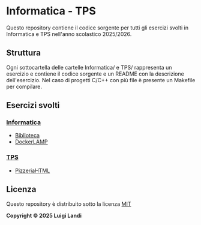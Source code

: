 # Informatica - TPS

Questo repository contiene il codice sorgente per tutti gli esercizi
svolti in Informatica e TPS nell'anno scolastico 2025/2026.

## Struttura

Ogni sottocartella delle cartelle Informatica/ e TPS/ rappresenta un esercizio
e contiene il codice sorgente e un README con la descrizione dell'esercizio.
Nel caso di progetti C/C++ con più file è presente un Makefile per compilare.

## Esercizi svolti

### [Informatica](/Informatica_TPS/Informatica)

- [Biblioteca](/Informatica_TPS/Informatica/Biblioteca)
- [DockerLAMP](/Informatica_TPS/Informatica/DockerLAMP)

### [TPS](/Informatica_TPS/TPS)

- [PizzeriaHTML](/Informatica_TPS/TPS/PizzeriaHTML)

## Licenza

Questo repository è distribuito sotto la licenza [MIT](https://github.com/landiluigi746/Informatica_TPS/blob/master/LICENSE)

**Copyright © 2025 Luigi Landi**

